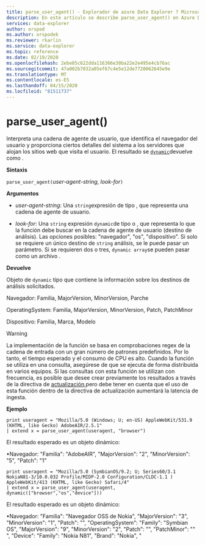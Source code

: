 ```yaml
---
title: parse_user_agent() - Explorador de azure Data Explorer ? Microsoft Docs
description: En este artículo se describe parse_user_agent() en Azure Data Explorer.
services: data-explorer
author: orspod
ms.author: orspodek
ms.reviewer: rkarlin
ms.service: data-explorer
ms.topic: reference
ms.date: 02/19/2020
ms.openlocfilehash: 2ebe85c622dda116366e30ba22e2e495e4cb76ac
ms.sourcegitcommit: 47a002b7032a05ef67c4e5e12de7720062645e9e
ms.translationtype: MT
ms.contentlocale: es-ES
ms.lasthandoff: 04/15/2020
ms.locfileid: "81511737"
---
```

# <a name="parse_user_agent"></a>parse_user_agent()

Interpreta una cadena de agente de usuario, que identifica el navegador del usuario y proporciona ciertos detalles del sistema a los servidores que alojan los sitios web que visita el usuario. El resultado se [`dynamic`](./scalar-data-types/dynamic.md)devuelve como . 

**Sintaxis**

`parse_user_agent(`*user-agent-string*, *look-for*`)`

**Argumentos**

* *user-agent-string*: Una `string`expresión de tipo , que representa una cadena de agente de usuario.

* *look-for*: Una `string` expresión `dynamic`de tipo o , que representa lo que la función debe buscar en la cadena de agente de usuario (destino de análisis). Las opciones posibles: "navegador", "os", "dispositivo". Si solo se requiere un único destino de `string` análisis, se le puede pasar un parámetro.
Si se requieren dos o tres, `dynamic array`se pueden pasar como un archivo .

**Devuelve**

Objeto de `dynamic` tipo que contiene la información sobre los destinos de análisis solicitados.

Navegador: Familia, MajorVersion, MinorVersion, Parche                 

OperatingSystem: Familia, MajorVersion, MinorVersion, Patch, PatchMinor             

Dispositivo: Familia, Marca, Modelo

> [!WARNING]
> La implementación de la función se basa en comprobaciones regex de la cadena de entrada con un gran número de patrones predefinidos. Por lo tanto, el tiempo esperado y el consumo de CPU es alto.
Cuando la función se utiliza en una consulta, asegúrese de que se ejecuta de forma distribuida en varios equipos.
Si las consultas con esta función se utilizan con frecuencia, es posible que desee crear previamente los resultados a través de la directiva de [actualización,](../management/updatepolicy.md)pero debe tener en cuenta que el uso de esta función dentro de la directiva de actualización aumentará la latencia de ingesta.
 
**Ejemplo**

```kusto
print useragent = "Mozilla/5.0 (Windows; U; en-US) AppleWebKit/531.9 (KHTML, like Gecko) AdobeAIR/2.5.1"
| extend x = parse_user_agent(useragent, "browser") 
```

El resultado esperado es un objeto dinámico:

•Navegador: "Familia": "AdobeAIR", "MajorVersion": "2", "MinorVersion": "5", "Patch": "1"

```kusto
print useragent = "Mozilla/5.0 (SymbianOS/9.2; U; Series60/3.1 NokiaN81-3/10.0.032 Profile/MIDP-2.0 Configuration/CLDC-1.1 ) AppleWebKit/413 (KHTML, like Gecko) Safari/4"
| extend x = parse_user_agent(useragent, dynamic(["browser","os","device"])) 
```

El resultado esperado es un objeto dinámico:

•Navegador: "Familia": "Navegador OSS de Nokia", "MajorVersion": "3", "MinorVersion": "1", "Patch": "", "OperatingSystem": "Family": "Symbian OS", "MajorVersion": "9", "MinorVersion": "2", "Patch": "", "PatchMinor": "" ", "Device": "Family": "Nokia N81", "Brand": "Nokia", "